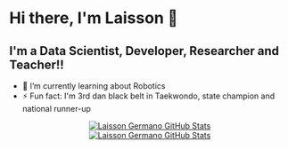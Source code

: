 # Hi there, I'm Laisson 👋 

## I'm a Data Scientist, Developer, Researcher and Teacher!!

- 🌱 I’m currently learning about Robotics
- ⚡ Fun fact: I'm 3rd dan black belt in Taekwondo, state champion and national runner-up

<div align="center"> <a href="https://github.com/laissongermano"> <img alt="Laisson Germano GitHub Stats" src="https://github-readme-stats-laissonbrunos-projects.vercel.app/api?username=laissongermano&theme=dark&show_icons=true&hide_border=false&title_color=ff652f&icon_color=FFE400&bg_color=09131B&text_color=ffffff&border_color=0c1a25" /> </a> </div>

<div align="center"> <a href="https://github.com/laissongermano"> <img alt="Laisson Germano GitHub Stats" src="https://github-readme-stats-laissonbrunos-projects.vercel.app/api/top-langs?username=laissongermano&theme=dark&langs_count=20&layout=compact&show_icons=true&hide_border=false&title_color=ff652f&icon_color=FFE400&bg_color=09131B&text_color=ffffff&border_color=0c1a25" /> </a> </div>
